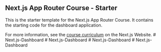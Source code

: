 ## Next.js App Router Course - Starter

This is the starter template for the Next.js App Router Course. It contains the starting code for the dashboard application.

For more information, see the [course curriculum](https://nextjs.org/learn) on the Next.js Website.
#   N e x t . j s - D a s h b o a r d  
 #   N e x t . j s - D a s h b o a r d  
 #   N e x t . j s - D a s h b o a r d  
 #   N e x t . j s - D a s h b o a r d  
 